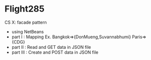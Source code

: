 # Flight285
CS X: facade pattern 
+ using NetBeans
+ part I : Mapping Ex. Bangkok=>{DonMueng,Suvannabhumi} Paris=>{CDG}
+ part II : Read and GET data in JSON file
+ part III : Create and POST data in JSON file
